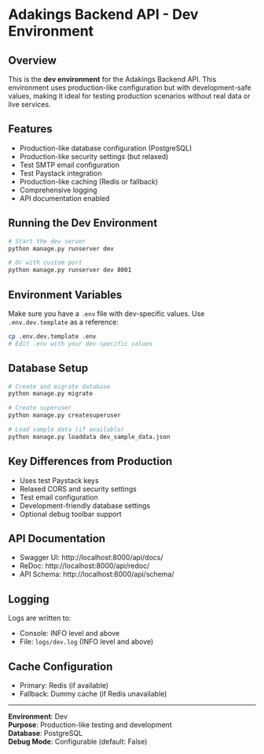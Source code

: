 # Adakings Backend API - Dev Environment

## Overview
This is the **dev environment** for the Adakings Backend API. This environment uses production-like configuration but with development-safe values, making it ideal for testing production scenarios without real data or live services.

## Features
- Production-like database configuration (PostgreSQL)
- Production-like security settings (but relaxed)
- Test SMTP email configuration
- Test Paystack integration
- Production-like caching (Redis or fallback)
- Comprehensive logging
- API documentation enabled

## Running the Dev Environment

```bash
# Start the dev server
python manage.py runserver dev

# Or with custom port
python manage.py runserver dev 8001
```

## Environment Variables
Make sure you have a `.env` file with dev-specific values. Use `.env.dev.template` as a reference:

```bash
cp .env.dev.template .env
# Edit .env with your dev-specific values
```

## Database Setup
```bash
# Create and migrate database
python manage.py migrate

# Create superuser
python manage.py createsuperuser

# Load sample data (if available)
python manage.py loaddata dev_sample_data.json
```

## Key Differences from Production
- Uses test Paystack keys
- Relaxed CORS and security settings
- Test email configuration
- Development-friendly database settings
- Optional debug toolbar support

## API Documentation
- Swagger UI: http://localhost:8000/api/docs/
- ReDoc: http://localhost:8000/api/redoc/
- API Schema: http://localhost:8000/api/schema/

## Logging
Logs are written to:
- Console: INFO level and above
- File: `logs/dev.log` (INFO level and above)

## Cache Configuration
- Primary: Redis (if available)
- Fallback: Dummy cache (if Redis unavailable)

---
**Environment**: Dev  
**Purpose**: Production-like testing and development  
**Database**: PostgreSQL  
**Debug Mode**: Configurable (default: False)
